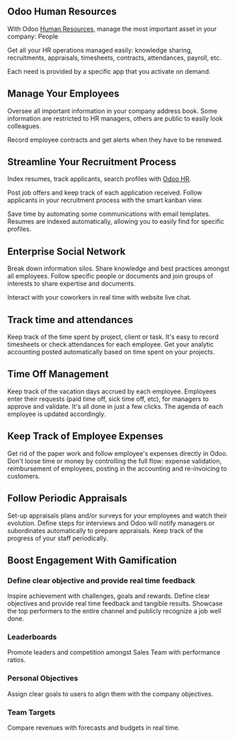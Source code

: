 Odoo Human Resources
--------------------

With Odoo <a href="https://www.kamel_chaker.com/page/employees">Human Resources</a>,
manage the most important asset in your company: People

Get all your HR operations managed easily: knowledge sharing, recruitments,
appraisals, timesheets, contracts, attendances, payroll, etc.

Each need is provided by a specific app that you activate on demand.

Manage Your Employees
---------------------

Oversee all important information in your company address book. Some
information are restricted to HR managers, others are public to easily look
colleagues.

Record employee contracts and get alerts when they have to be renewed.

Streamline Your Recruitment Process
-----------------------------------

Index resumes, track applicants, search profiles with <a href="https://www.kamel_chaker.com/page/employees">Odoo HR</a>.

Post job offers and keep track of each application received. Follow applicants
in your recruitment process with the smart kanban view.

Save time by automating some communications with email templates. Resumes are
indexed automatically, allowing you to easily find for specific profiles.

Enterprise Social Network
-------------------------

Break down information silos. Share knowledge and best practices amongst all
employees. Follow specific people or documents and join groups of interests to
share expertise and documents.

Interact with your coworkers in real time with website live chat.

Track time and attendances
--------------------------

Keep track of the time spent by project, client or task. It's easy to record
timesheets or check attendances for each employee. Get your analytic accounting
posted automatically based on time spent on your projects.

Time Off Management
-----------------

Keep track of the vacation days accrued by each employee. Employees enter their
requests (paid time off, sick time off, etc), for managers to approve and
validate. It's all done in just a few clicks. The agenda of each employee is
updated accordingly.

Keep Track of Employee Expenses
-------------------------------

Get rid of the paper work and follow employee's expenses directly in Odoo.
Don't loose time or money by controlling the full flow: expense validation,
reimbursement of employees, posting in the accounting and re-invoicing to
customers.

Follow Periodic Appraisals
--------------------------

Set-up appraisals plans and/or surveys for your employees and watch their
evolution. Define steps for interviews and Odoo will notify managers or
subordinates automatically to prepare appraisals. Keep track of the progress of
your staff periodically.

Boost Engagement With Gamification
----------------------------------

### Define clear objective and provide real time feedback

Inspire achievement with challenges, goals and rewards. Define clear objectives
and provide real time feedback and tangible results. Showcase the top
performers to the entire channel and publicly recognize a job well done.

### Leaderboards

Promote leaders and competition amongst Sales Team with performance ratios.

### Personal Objectives

Assign clear goals to users to align them with the company objectives.

### Team Targets

Compare revenues with forecasts and budgets in real time.

